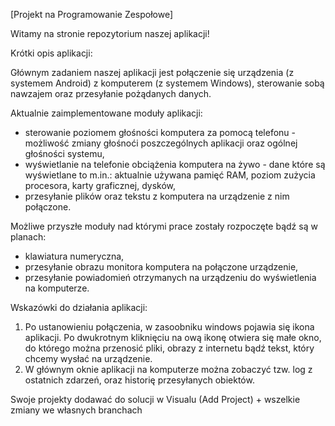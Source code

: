 [Projekt na Programowanie Zespołowe]

Witamy na stronie repozytorium naszej aplikacji! 

Krótki opis aplikacji:

Głównym zadaniem naszej aplikacji jest połączenie się urządzenia (z systemem Android) z komputerem (z systemem Windows), sterowanie sobą nawzajem oraz przesyłanie pożądanych danych.


Aktualnie zaimplementowane moduły aplikacji:
- sterowanie poziomem głośności komputera za pomocą telefonu - możliwość zmiany głośnoći poszczególnych aplikacji oraz ogólnej głośności systemu,
- wyświetlanie na telefonie obciążenia komputera na żywo - dane które są wyświetlane to m.in.: aktualnie używana pamięć RAM, poziom zużycia procesora, karty graficznej, dysków,
- przesyłanie plików oraz tekstu z komputera na urządzenie z nim połączone.

Możliwe przyszłe moduły nad którymi prace zostały rozpoczęte bądź są w planach:
- klawiatura numeryczna,
- przesyłanie obrazu monitora komputera na połączone urządzenie,
- przesyłanie powiadomień otrzymanych na urządzeniu do wyświetlenia na komputerze.




Wskazówki do działania aplikacji:
1. Po ustanowieniu połączenia, w zasoobniku windows pojawia się ikona aplikacji. Po dwukrotnym kliknięciu na ową ikonę otwiera się małe okno, do którego można przenosić pliki, obrazy z internetu bądź tekst, który chcemy wysłać na urządzenie.
2. W głównym oknie aplikacji na komputerze można zobaczyć tzw. log z ostatnich zdarzeń, oraz historię przesyłanych obiektów.



Swoje projekty dodawać do solucji w Visualu (Add Project) + wszelkie zmiany we własnych branchach
